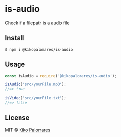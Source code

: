 # is-audio
Check if a filepath is a audio file

## Install

```
$ npm i @kikopalomares/is-audio
```


## Usage

```js
const isAudio = require('@kikopalomares/is-audio');

isAudio('src/yourFile.mp3');
//=> true

isVideo('src/yourFile.txt');
//=> false
```

## License

MIT © [Kiko Palomares](https://kikopalomares.com)
